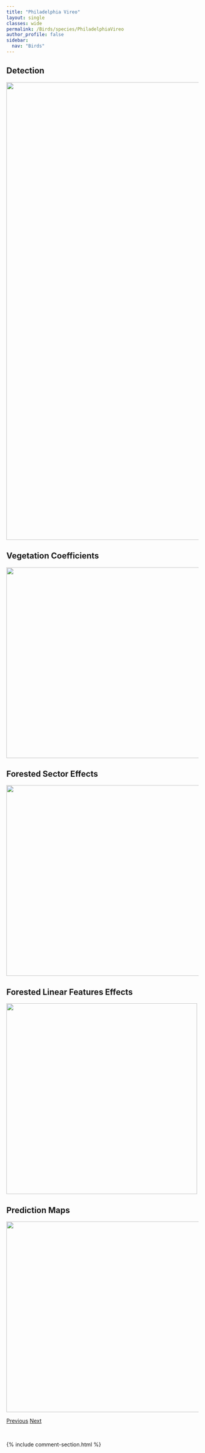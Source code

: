 ```yaml
---
title: "Philadelphia Vireo"
layout: single
classes: wide
permalink: /Birds/species/PhiladelphiaVireo
author_profile: false
sidebar:
  nav: "Birds"
---
```


<h2>Detection</h2>

<a href="https://drive.google.com/uc?export=view&id=13YC28Sr4X-J7L1d_P2bd6k0Lbf9Ms9O7">
<img src="https://drive.google.com/uc?export=view&id=13YC28Sr4X-J7L1d_P2bd6k0Lbf9Ms9O7" height = "1200" width = "800">
</a>


<h2>Vegetation Coefficients</h2>

<a href="https://drive.google.com/uc?export=view&id=1E4nRxM7RMgu-ftkiiuwkIbOA9AmhZPvQ">
<img src="https://drive.google.com/uc?export=view&id=1E4nRxM7RMgu-ftkiiuwkIbOA9AmhZPvQ" height = "500" width = "1000">
</a>


<h2>Forested Sector Effects</h2>

<a href="https://drive.google.com/uc?export=view&id=1Q56xlo3iSqeRKZujJFEpMCDSXuDpw2-E">
<img src="https://drive.google.com/uc?export=view&id=1Q56xlo3iSqeRKZujJFEpMCDSXuDpw2-E" height = "500" width = "1000">
</a>


<h2>Forested Linear Features Effects</h2>

<a href="https://drive.google.com/uc?export=view&id=1abxaqZRZPhbbLIUNoHVh2veMM6yN8Ct-">
<img src="https://drive.google.com/uc?export=view&id=1abxaqZRZPhbbLIUNoHVh2veMM6yN8Ct-" height = "500" width = "500">
</a>


<h2>Prediction Maps</h2>

<a href="https://drive.google.com/uc?export=view&id=1BKEVtFinEIpoNUwHhihov_6ISgB_ESLx">
<img src="https://drive.google.com/uc?export=view&id=1BKEVtFinEIpoNUwHhihov_6ISgB_ESLx" height = "500" width = "1000">
</a>


<a href="/DevelopmentWebsite/Birds/species/PiedbilledGrebe" class="pagination--pager" title="Podilymbus podiceps">Previous</a> <a href="/DevelopmentWebsite/Birds/species/PineGrosbeak" class="pagination--pager" title="Pinicola enucleator">Next</a>

<p>&nbsp;</p>

{% include comment-section.html %}

